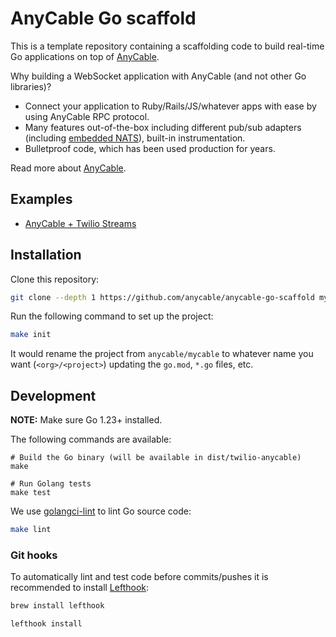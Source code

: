 # AnyCable Go scaffold

This is a template repository containing a scaffolding code to build real-time Go applications on top of [AnyCable][anycable-go].

Why building a WebSocket application with AnyCable (and not other Go libraries)?

- Connect your application to Ruby/Rails/JS/whatever apps with ease by using AnyCable RPC protocol.
- Many features out-of-the-box including different pub/sub adapters (including [embedded NATS][enats]), built-in instrumentation.
- Bulletproof code, which has been used production for years.

Read more about [AnyCable][anycable-docs].

## Examples

- [AnyCable + Twilio Streams](https://github.com/anycable/anycable-twilio-hanami-demo)

## Installation

Clone this repository:

```sh
git clone --depth 1 https://github.com/anycable/anycable-go-scaffold my-cable-project
```

Run the following command to set up the project:

```sh
make init
```

It would rename the project from `anycable/mycable` to whatever name you want (`<org>/<project>`) updating the `go.mod`, `*.go` files, etc.

## Development

**NOTE:** Make sure Go 1.23+ installed.

The following commands are available:

```shell
# Build the Go binary (will be available in dist/twilio-anycable)
make

# Run Golang tests
make test
```

We use [golangci-lint](https://golangci-lint.run) to lint Go source code:

```sh
make lint
```

### Git hooks

To automatically lint and test code before commits/pushes it is recommended to install [Lefthook][lefthook]:

```sh
brew install lefthook

lefthook install
```

[anycable-go]: https://github.com/anycable/anycable-go
[anycable-docs]: https://docs.anycable.io/anycable-go/getting_started
[lefthook]: https://github.com/evilmartians/lefthook
[enats]: https://docs.anycable.io/anycable-go/embedded_nats
